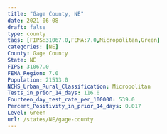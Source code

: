 ```yaml
---
title: "Gage County, NE"
date: 2021-06-08
draft: false
type: county
tags: [FIPS:31067.0,FEMA:7.0,Micropolitan,Green]
categories: [NE]
County: Gage County
State: NE
FIPS: 31067.0
FEMA_Region: 7.0
Population: 21513.0
NCHS_Urban_Rural_Classification: Micropolitan
Tests_in_prior_14_days: 116.0
Fourteen_day_test_rate_per_100000: 539.0
Percent_Positivity_in_prior_14_days: 0.017
Level: Green
url: /states/NE/gage-county
---
```



